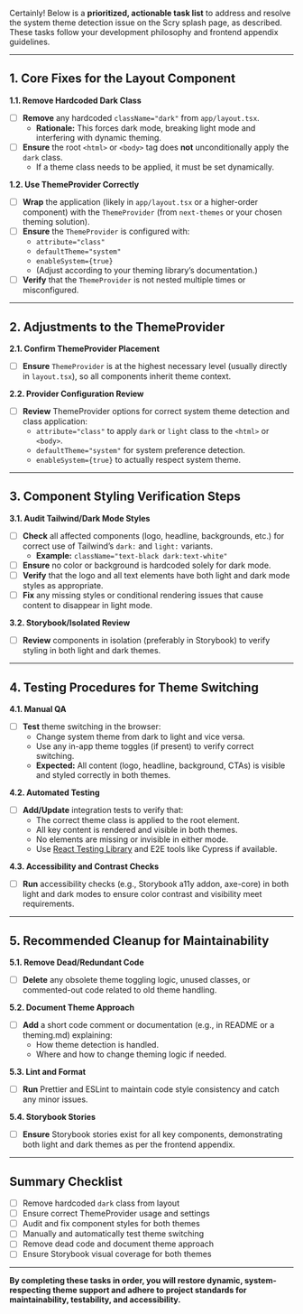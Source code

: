 Certainly! Below is a **prioritized, actionable task list** to address and resolve the system theme detection issue on the Scry splash page, as described. These tasks follow your development philosophy and frontend appendix guidelines.

---

## 1. Core Fixes for the Layout Component

**1.1. Remove Hardcoded Dark Class**
- [ ] **Remove** any hardcoded `className="dark"` from `app/layout.tsx`.
    - **Rationale:** This forces dark mode, breaking light mode and interfering with dynamic theming.
- [ ] **Ensure** the root `<html>` or `<body>` tag does **not** unconditionally apply the `dark` class.
    - If a theme class needs to be applied, it must be set dynamically.

**1.2. Use ThemeProvider Correctly**
- [ ] **Wrap** the application (likely in `app/layout.tsx` or a higher-order component) with the `ThemeProvider` (from `next-themes` or your chosen theming solution).
- [ ] **Ensure** the `ThemeProvider` is configured with:
    - `attribute="class"`
    - `defaultTheme="system"`
    - `enableSystem={true}`
    - (Adjust according to your theming library’s documentation.)
- [ ] **Verify** that the `ThemeProvider` is not nested multiple times or misconfigured.

---

## 2. Adjustments to the ThemeProvider

**2.1. Confirm ThemeProvider Placement**
- [ ] **Ensure** `ThemeProvider` is at the highest necessary level (usually directly in `layout.tsx`), so all components inherit theme context.

**2.2. Provider Configuration Review**
- [ ] **Review** ThemeProvider options for correct system theme detection and class application:
    - `attribute="class"` to apply `dark` or `light` class to the `<html>` or `<body>`.
    - `defaultTheme="system"` for system preference detection.
    - `enableSystem={true}` to actually respect system theme.

---

## 3. Component Styling Verification Steps

**3.1. Audit Tailwind/Dark Mode Styles**
- [ ] **Check** all affected components (logo, headline, backgrounds, etc.) for correct use of Tailwind’s `dark:` and `light:` variants.
    - **Example:** `className="text-black dark:text-white"`
- [ ] **Ensure** no color or background is hardcoded solely for dark mode.
- [ ] **Verify** that the logo and all text elements have both light and dark mode styles as appropriate.
- [ ] **Fix** any missing styles or conditional rendering issues that cause content to disappear in light mode.

**3.2. Storybook/Isolated Review**
- [ ] **Review** components in isolation (preferably in Storybook) to verify styling in both light and dark themes.

---

## 4. Testing Procedures for Theme Switching

**4.1. Manual QA**
- [ ] **Test** theme switching in the browser:
    - Change system theme from dark to light and vice versa.
    - Use any in-app theme toggles (if present) to verify correct switching.
    - **Expected:** All content (logo, headline, background, CTAs) is visible and styled correctly in both themes.

**4.2. Automated Testing**
- [ ] **Add/Update** integration tests to verify that:
    - The correct theme class is applied to the root element.
    - All key content is rendered and visible in both themes.
    - No elements are missing or invisible in either mode.
    - Use [React Testing Library](https://testing-library.com/) and E2E tools like Cypress if available.

**4.3. Accessibility and Contrast Checks**
- [ ] **Run** accessibility checks (e.g., Storybook a11y addon, axe-core) in both light and dark modes to ensure color contrast and visibility meet requirements.

---

## 5. Recommended Cleanup for Maintainability

**5.1. Remove Dead/Redundant Code**
- [ ] **Delete** any obsolete theme toggling logic, unused classes, or commented-out code related to old theme handling.

**5.2. Document Theme Approach**
- [ ] **Add** a short code comment or documentation (e.g., in README or a theming.md) explaining:
    - How theme detection is handled.
    - Where and how to change theming logic if needed.

**5.3. Lint and Format**
- [ ] **Run** Prettier and ESLint to maintain code style consistency and catch any minor issues.

**5.4. Storybook Stories**
- [ ] **Ensure** Storybook stories exist for all key components, demonstrating both light and dark themes as per the frontend appendix.

---

## Summary Checklist

- [ ] Remove hardcoded `dark` class from layout
- [ ] Ensure correct ThemeProvider usage and settings
- [ ] Audit and fix component styles for both themes
- [ ] Manually and automatically test theme switching
- [ ] Remove dead code and document theme approach
- [ ] Ensure Storybook visual coverage for both themes

---

**By completing these tasks in order, you will restore dynamic, system-respecting theme support and adhere to project standards for maintainability, testability, and accessibility.**